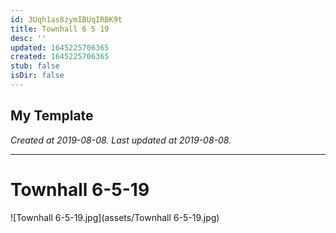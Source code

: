 ```yaml
---
id: 3Uqh1as8zymIBUqIRBK9t
title: Townhall 6 5 19
desc: ''
updated: 1645225706365
created: 1645225706365
stub: false
isDir: false
---
```

My Template
---

_Created at 2019-08-08._
_Last updated at 2019-08-08._




---

# Townhall 6-5-19


![Townhall 6-5-19.jpg](assets/Townhall 6-5-19.jpg)

